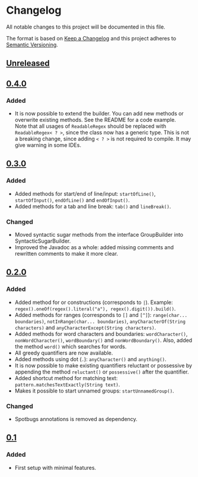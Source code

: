 # Changelog
All notable changes to this project will be documented in this file.

The format is based on [Keep a Changelog](https://keepachangelog.com/en/1.0.0/) and this project adheres to [Semantic Versioning](https://semver.org/spec/v2.0.0.html).

## [Unreleased]

## [0.4.0]
### Added
- It is now possible to extend the builder. You can add new methods or overwrite existing methods. See the README for a code example.<br/>
  Note that all usages of `ReadableRegex` should be replaced with `ReadableRegex< ? >`, since the class now has a generic type.
  This is not a breaking change, since adding `< ? >` is not required to compile. It may give warning in some IDEs.

## [0.3.0]
### Added
- Added methods for start/end of line/input: `startOfLine()`, `startOfInput()`, `endOfLine()` and `endOfInput()`.
- Added methods for a tab and line break: `tab()` and `lineBreak()`.

### Changed
- Moved syntactic sugar methods from the interface GroupBuilder into SyntacticSugarBuilder.
- Improved the Javadoc as a whole: added missing comments and rewritten comments to make it more clear.

## [0.2.0]
### Added
- Added method for or constructions (corresponds to `|`). Example: `regex().oneOf(regex().literal("a"), regex().digit()).build()`.
- Added methods for ranges (corresponds to `[]` and `[^]`): `range(char... boundaries)`, `notInRange(char... boundaries)`,
  `anyCharacterOf(String characters)` and `anyCharacterExcept(String characters)`.
- Added methods for word characters and boundaries: `wordCharacter()`, `nonWordCharacter()`, `wordBoundary()` and `nonWordBoundary()`.
  Also, added the method `word()` which searches for words.
- All greedy quantifiers are now available.
- Added methods using dot (`.`): `anyCharacter()` and `anything()`.
- It is now possible to make existing quantifiers reluctant or possessive by appending the method `reluctant()` or `possessive()`
  after the quantifier.
- Added shortcut method for matching text: `pattern.matchesTextExactly(String text)`.
- Makes it possible to start unnamed groups: `startUnnamedGroup()`.

### Changed
- Spotbugs annotations is removed as dependency.

## [0.1]
### Added
- First setup with minimal features.

[Unreleased]: https://github.com/ricoapon/readable-regex/compare/v0.4.0...HEAD
[0.4.0]: https://github.com/ricoapon/readable-regex/releases/tag/v0.4.0
[0.3.0]: https://github.com/ricoapon/readable-regex/releases/tag/v0.3.0
[0.2.0]: https://github.com/ricoapon/readable-regex/releases/tag/v0.2.0
[0.1]: https://github.com/ricoapon/readable-regex/releases/tag/v0.1
